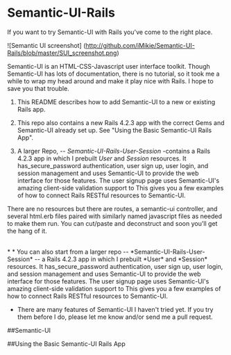 # Semantic-UI-Rails
If you want to try Semantic-UI with Rails you've come to the right place.  

![Semantic UI screenshot] (http://github.com/iMikie/Semantic-UI-Rails/blob/master/SUI_screenshot.png)

Semantic-UI is an HTML-CSS-Javascript user interface toolkit. Though Semantic-UI has lots of documentation, there is no tutorial, so it took me a while to wrap my head around and make it play nice with Rails.  I hope to save you that trouble.

1. This README describes how to add Semantic-UI to a new or existing Rails app.  

2. This repo also contains a new Rails 4.2.3 app with the correct Gems and Semantic-UI already set up.  See "Using the Basic Semantic-UI Rails App".

3. A larger Repo, -- *Semantic-UI-Rails-User-Session* -contains a Rails 4.2.3 app in which I prebuilt *User* and *Session* resources.  It has_secure_password authentication, user sign up, user login, and session management and uses Semantic-UI to provide the web interface for those features.  The user signup page uses Semantic-UI's amazing client-side validation support to This gives you a few examples of how to connect Rails RESTful resources to Semantic-UI.

There are no resources but there are routes, a semantic-ui controller, and several html.erb files paired with similarly named javascript files as needed to make them run.  You can cut/paste and deconstruct and soon you'll get the hang of it. 


<br>
* 
* You can also start from a larger repo -- *Semantic-UI-Rails-User-Session* -- a Rails 4.2.3 app in which I prebuilt *User* and *Session* resources.  It has_secure_password authentication, user sign up, user login, and session management and uses Semantic-UI to provide the web interface for those features.  The user signup page uses Semantic-UI's amazing client-side validation support to This gives you a few examples of how to connect Rails RESTful resources to Semantic-UI.

* There are many features of Semantic-UI I haven't tried yet.  If you try them before I do, please let me know and/or send me a pull request.


##Semantic-UI

##Using the Basic Semantic-UI Rails App
